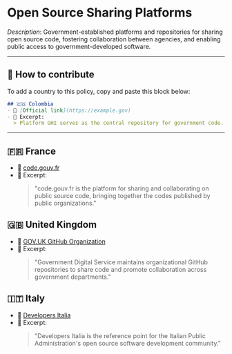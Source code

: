 # Open Source Sharing Platforms

_Description_: Government-established platforms and repositories for sharing open source code, fostering collaboration between agencies, and enabling public access to government-developed software.

---

## 🧩 How to contribute

To add a country to this policy, copy and paste this block below:

```markdown
## 🇨🇴 Colombia
- 🔗 [Official link](https://example.gov)
- 📄 Excerpt:
  > Platform GHI serves as the central repository for government code...
```

---

## 🇫🇷 France

- 🔗 [code.gouv.fr](https://code.gouv.fr/)
- 📄 Excerpt:
  > "code.gouv.fr is the platform for sharing and collaborating on public source code, bringing together the codes published by public organizations."

## 🇬🇧 United Kingdom

- 🔗 [GOV.UK GitHub Organization](https://github.com/alphagov)
- 📄 Excerpt:
  > "Government Digital Service maintains organizational GitHub repositories to share code and promote collaboration across government departments."

## 🇮🇹 Italy

- 🔗 [Developers Italia](https://developers.italia.it/)
- 📄 Excerpt:
  > "Developers Italia is the reference point for the Italian Public Administration's open source software development community."

